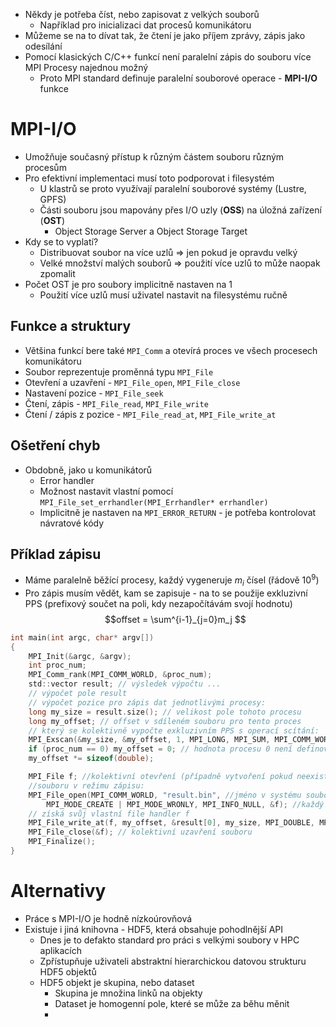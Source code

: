 - Někdy je potřeba číst, nebo zapisovat z velkých souborů
	- Například pro inicializaci dat procesů komunikátoru
- Můžeme se na to dívat tak, že čtení je jako příjem zprávy, zápis jako odesílání
- Pomocí klasických C/C++ funkcí není paralelní zápis do souboru více MPI Procesy najednou možný
	- Proto MPI standard definuje paralelní souborové operace - **MPI-I/O** funkce

# MPI-I/O
- Umožňuje současný přístup k různým částem souboru různým procesům
- Pro efektivní implementaci musí toto podporovat i filesystém
	- U klastrů se proto využívají paralelní souborové systémy (Lustre, GPFS)
	- Části souboru jsou mapovány přes I/O uzly (**OSS**) na úložná zařízení (**OST**)
		- Object Storage Server a Object Storage Target
- Kdy se to vyplatí?
	- Distribuovat soubor na více uzlů => jen pokud je opravdu velký
	- Velké množství malých souborů => použití více uzlů to může naopak zpomalit
- Počet OST je pro soubory implicitně nastaven na 1
	- Použití více uzlů musí uživatel nastavit na filesystému ručně

## Funkce a struktury
- Většina funkcí bere také `MPI_Comm` a otevírá proces ve všech procesech komunikátoru
- Soubor reprezentuje proměnná typu `MPI_File`
- Otevření a uzavření - `MPI_File_open`, `MPI_File_close`
- Nastavení pozice - `MPI_File_seek`
- Čtení, zápis - `MPI_File_read`, `MPI_File_write`
- Čtení / zápis z pozice - `MPI_File_read_at`, `MPI_File_write_at`

## Ošetření chyb
- Obdobně, jako u komunikátorů 
	- Error handler
	- Možnost nastavit vlastní pomocí `MPI_File_set_errhandler(MPI_Errhandler* errhandler)`
	- Implicitně je nastaven na `MPI_ERROR_RETURN` - je potřeba kontrolovat návratové kódy

## Příklad zápisu
- Máme paralelně běžící procesy, každý vygeneruje $m_i$ čísel (řádově $10^9$)
- Pro zápis musím vědět, kam se zapisuje - na to se použije exkluzivní PPS (prefixový součet na poli, kdy nezapočítávám svojí hodnotu) $$offset = \sum^{i-1}_{j=0}m_j $$
```c
int main(int argc, char* argv[]) 
{ 
	MPI_Init(&argc, &argv); 
	int proc_num; 
	MPI_Comm_rank(MPI_COMM_WORLD, &proc_num); 
	std::vector result; // výsledek výpočtu ... 
	// výpočet pole result 
	// výpočet pozice pro zápis dat jednotlivými procesy: 
	long my_size = result.size(); // velikost pole tohoto procesu 
	long my_offset; // offset v sdíleném souboru pro tento proces 
	// který se kolektivně vypočte exkluzivním PPS s operací scítání:
	MPI_Exscan(&my_size, &my_offset, 1, MPI_LONG, MPI_SUM, MPI_COMM_WORLD); 
	if (proc_num == 0) my_offset = 0; // hodnota procesu 0 není definována
	my_offset *= sizeof(double); 

	MPI_File f; //kolektivní otevření (případně vytvoření pokud neexistuje) 
	//souboru v režimu zápisu: 
	MPI_File_open(MPI_COMM_WORLD, "result.bin", //jméno v systému souborů
		MPI_MODE_CREATE | MPI_MODE_WRONLY, MPI_INFO_NULL, &f); //každý proces 
	// získá svůj vlastní file handler f 
	MPI_File_write_at(f, my_offset, &result[0], my_size, MPI_DOUBLE, MPI_STATUS_IGNORE); 
	MPI_File_close(&f); // kolektivní uzavření souboru 
	MPI_Finalize();
}
```

# Alternativy
- Práce s MPI-I/O je hodně nízkoúrovňová
- Existuje i jiná knihovna - HDF5, která obsahuje pohodlnější API
	- Dnes je to defakto standard pro práci s velkými soubory v HPC aplikacích
	- Zpřístupňuje uživateli abstraktní hierarchickou datovou strukturu HDF5 objektů
	- HDF5 objekt je skupina, nebo dataset
		- Skupina je množina linků na objekty
		- Dataset je homogenní pole, které se může za běhu měnit
		- 